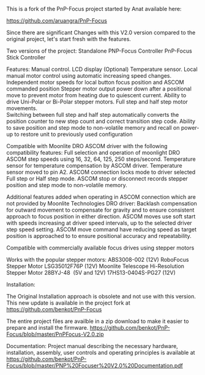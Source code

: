 This is a fork of the PnP-Focus project started by Anat available here:

https://github.com/aruangra/PnP-Focus

Since there are significant Changes with this V2.0 version compared to the original project, let's start fresh with the features.

Two versions of the project:
Standalone PNP-Focus Controller
PnP-Focus Stick Controller

Features:
Manual control.
LCD display (Optional)
Temperature sensor.
Local manual motor control using automatic increasing speed changes.
Independent motor speeds for local button focus position and ASCOM commanded position
Stepper motor output power down after a positional move to prevent motor from heating due to quiescent current.
Ability to drive Uni-Polar or Bi-Polar stepper motors.
Full step and half step motor movements.  
Switching between full step and half step automatically converts the position counter to new step count and correct transition step code.
Ability to save position and step mode to non-volatile memory and recall on power-up to restore unit to previously used configuration

Compatible with Moonlite DRO ASCOM driver with the following compatibility features:
Full selection and operation of moonlight DRO ASCOM step speeds using 16, 32, 64, 125, 250 steps/second.
Temperature sensor for temperature compensation by ASCOM driver.  Temperature sensor moved to pin A2.
ASCOM connection locks mode to driver selected Full step or Half step  mode.
ASCOM stop or disconnect records stepper position and step mode to non-volatile memory.

Additional features added when operating in ASCOM connection which are not provided by Moonlite Technologies DRO driver:
Backlash compensation for outward movement to compensate for gravity and to ensure consistent approach to focus position in either direction.
ASCOM moves use soft start with speeds increasing at driver speed intervals, up to the selected driver step speed setting.
ASCOM move command have reducing speed as target position is approached to to ensure positional accuracy and repeatability.

Compatible with commercially available focus drives using stepper motors

Works with the popular stepper motors:
ABS3008-002  (12V) RoboFocus Stepper Motor
LSG35012F76P (12V) Moonlite Telescope Hi-Resolution Stepper Motor
28BYJ-48  (5V and 12V)
17HS13-0404S-PG27 (12V)

Installation:

The Original Installation approach is obsolete and not use with this version.  This new update is available in the project fork at 
https://github.com/benkot/PnP-Focus 

The entire project files are availble in a zip download to make it easier to prepare and install the firmware.
https://github.com/benkot/PnP-Focus/blob/master/PnPFocus-V2.0.zip

Documentation:
Project manual describing the necessary hardware, installation, assembly, user controls and operating principles is available at 
https://github.com/benkot/PnP-Focus/blob/master/PNP%20Focuser%20V2.0%20Documentation.pdf
